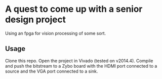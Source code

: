 # A quest to come up with a senior design project
Using an fpga for vision processing of some sort.

## Usage
Clone this repo. Open the project in Vivado (tested on v2014.4). Compile and push the bitstream to a Zybo board with the HDMI port connected to a source and the VGA port connected to a sink.

